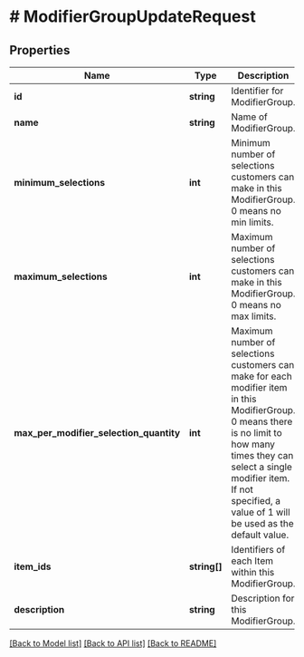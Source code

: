 # # ModifierGroupUpdateRequest

## Properties

Name | Type | Description | Notes
------------ | ------------- | ------------- | -------------
**id** | **string** | Identifier for ModifierGroup. |
**name** | **string** | Name of ModifierGroup. |
**minimum_selections** | **int** | Minimum number of selections customers can make in this ModifierGroup. 0 means no min limits. | [optional]
**maximum_selections** | **int** | Maximum number of selections customers can make in this ModifierGroup. 0 means no max limits. | [optional]
**max_per_modifier_selection_quantity** | **int** | Maximum number of selections customers can make for each modifier item in this ModifierGroup. 0 means there is no limit to how many times they can select a single modifier item. If not specified, a value of 1 will be used as the default value. | [optional]
**item_ids** | **string[]** | Identifiers of each Item within this ModifierGroup. | [optional]
**description** | **string** | Description for this ModifierGroup. | [optional]

[[Back to Model list]](../../README.md#models) [[Back to API list]](../../README.md#endpoints) [[Back to README]](../../README.md)
